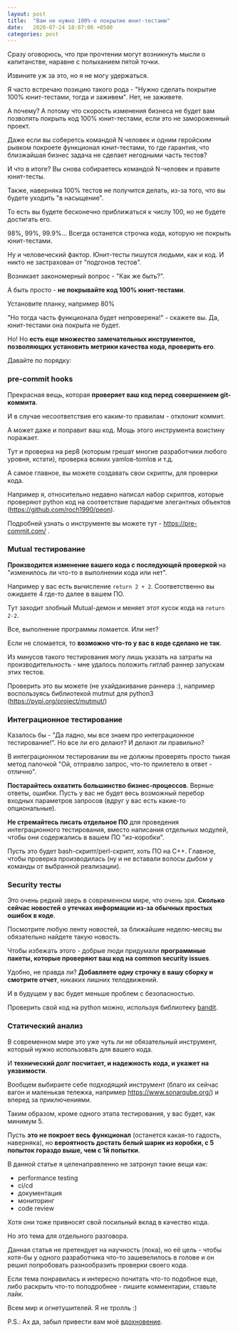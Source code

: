 ```yaml
---
layout: post
title:  "Вам не нужно 100%-е покрытие юнит-тестами"
date:   2020-07-24 18:07:06 +0500
categories: post
---
```

Сразу оговорюсь, что при прочтении могут возникнуть мысли о капитанстве, наравне с полыханием пятой точки.

Извините уж за это, но я не могу удержаться.

Я часто встречаю позицию такого рода - "Нужно сделать покрытие 100% юнит-тестами, тогда и заживем". Нет, не заживете.

А почему? А потому что скорость изменения бизнеса не будет вам позволять покрыть код 100% юнит-тестами, если это не замороженный проект.

Даже если вы соберетсь командой N человек и одним геройским рывком покроете функционал юнит-тестами, то где гарантия, что близжайшая бизнес задача не сделает негодными часть тестов?

И что в итоге? Вы снова собираетесь командой N-человек и правите юнит-тесты.

Также, наверняка 100% тестов не получится делать, из-за того, что вы будете уходить "в насыщение".

То есть вы будете бесконечно приближаться к числу 100, но не будете достигать его.

98%, 99%, 99.9%... Всегда останется строчка кода, которую не покрыть юнит-тестами.

Ну и человеческий фактор. Юнит-тесты пишутся людьми, как и код. И никто не застрахован от "подгонов тестов".

Возникает закономерный вопрос - "Как же быть?".

А быть просто - **не покрывайте код 100% юнит-тестами**.

Установите планку, например 80%

"Но тогда часть функционала будет непроверена!" - скажете вы. Да, юнит-тестами она покрыта не будет.

Но! Но **есть еще множество замечательных инструментов, позволяющих установить метрики качества кода, проверить его**.

Давайте по порядку:

### pre-commit hooks

Прекрасная вещь, которая **проверяет ваш код перед совершением git-коммита**.

И в случае несоответствия его каким-то правилам - отклонит коммит.

А может даже и поправит ваш код. Мощь этого инструмента воистину поражает.

Тут и проверка на pep8 (которым грешат многие разработчики любого уровня, кстати), проверка всяких yamlов-tomlов и т.д.

А самое главное, вы можете создавать свои скрипты, для проверки кода.

Например я, относительно недавно написал набор скриптов, которые проверяют python код на соответствие парадигме элегантных объектов (https://github.com/roch1990/peon).

Подробней узнать о инструменте вы можете тут - https://pre-commit.com/ .

### Mutual тестирование

**Производится изменение вашего кода с последующей проверкой** на "изменилось ли что-то в выполнении кода или нет".

Например у вас есть вычисление `return 2 + 2`. Соответственно вы ожидаете 4 где-то далее в вашем ПО.

Тут заходит злобный Mutual-демон и меняет этот кусок кода на `return 2-2`.

Все, выполнение программы ломается. Или нет?

Если не сломается, то **возможно что-то у вас в коде сделано не так**.

Из минусов такого тестирования могу лишь указать на затраты на производительность - мне удалось положить гитлаб раннер запускам этих тестов.

Проверить это вы можете (не ухайдакивание раннера :), например воспользуясь библиотекой mutmut для python3 (https://pypi.org/project/mutmut/)

### Интеграционное тестирование

Казалось бы - "Да ладно, мы все знаем про интеграционное тестирование!". Но все ли его делают? И делают ли правильно?

В интеграционном тестировании вы не должны проверять просто тыкая метод палочкой "Ой, отправлю запрос, что-то прилетело в ответ - отлично".

**Постарайтесь охватить большинство бизнес-процессов**. Верные ответы, ошибки. Пусть у вас не будет весь возможный перебор входных параметров запросов (вдруг у вас есть какие-то опциональные).

**Не стремайтесь писать отдельное ПО** для проведения интеграционного тестирования, вместо написания отдельных модулей, чтобы они содержались в вашем ПО "из-коробки".

Пусть это будет bash-скрипт/perl-скрипт, хоть ПО на С++. Главное, чтобы проверка производилась (ну и не вставали волосы дыбом у команды от выбранной реализации).

### Security тесты

Это очень редкий зверь в современном мире, что очень зря. **Сколько сейчас новостей о утечках информации из-за обычных простых ошибок в коде**.

Посмотрите любую ленту новостей, за ближайшие неделю-месяц вы обязательно найдете такую новость.

Чтобы избежать этого - добрые люди придумали **программные пакеты, которые проверяют ваш код на common security issues**.

Удобно, не правда ли? **Добавляете одну строчку в вашу сборку и смотрите отчет**, никаких лишних телодвижений.

И в будущем у вас будет меньше проблем с безопасностью.

Проверить свой код на python можно, используя библиотеку [bandit](https://pypi.org/project/bandit/).

### Статический анализ

В современном мире это уже чуть ли не обязательный инструмент, который нужно использовать для вашего кода.

И **технический долг посчитает, и надежность кода, и укажет на уязвимости**.

Вообщем выбираете себе подходящий инструмент (благо их сейчас вагон и маленькая тележка, например https://www.sonarqube.org/) и вперед за приключениями.



Таким образом, кроме одного этапа тестирования, у вас будет, как минимум 5.

Пусть **это не покроет весь функционал** (останется какая-то гадость, наверняка), но **вероятность достать белый шарик из коробки, с 5 попыток гораздо выше, чем с 1й попытки**.

В данной статье я целенаправленно не затронул такие вещи как:

- performance testing
- ci/cd
- документация
- мониторинг
- code review

Хотя они тоже привносят свой посильный вклад в качество кода.

Но это тема для отдельного разговора.

Данная статья не претендует на научность (пока), но её цель - чтобы хотя-бы у одного разработчика что-то зашевелилось в голове и он решил попробовать разнообразить проверки своего кода.

Если тема понравилась и интересно почитать что-то подобное еще, либо раскрыть что-то поподробнее - пишите комментарии, ставьте лайк.

Всем мир и огнетушителей. Я не тролль :)

P.S.: Ах да, забыл привести вам моё [вдохновение](https://youtu.be/99mU1gSLbkU).
